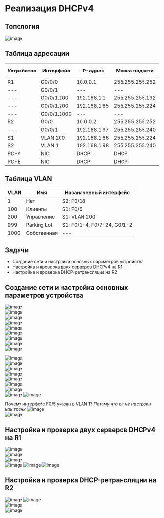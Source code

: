 # Реализация DHCPv4  
## Топология  
![image](https://github.com/user-attachments/assets/0b4f9033-b6bd-496d-8baa-9ced4ed4a29f)  
## Таблица адресации  
Устройство | Интерфейс | IP-адрес | Маска подсети | Шлюз по умолчанию  
--- | ---- | --- | ---- | ----- 
R1 | G0/0/0 | 10.0.0.1 | 255.255.255.252 | --- 
--- | G0/0/1 | --- | --- | ---  
--- | G0/0/1.100 | 192.168.1.1 | 255.255.255.192 | ---
--- | G0/0/1.200 | 192.168.1.65 | 255.255.255.224 | ---  
--- | G0/0/1.1000 | --- | --- | ---  
R2 | G0/0 | 10.0.0.2 | 255.255.255.252 | ---
--- | G0/0/1 | 192.168.1.97 | 255.255.255.240 | ---   
S1 |VLAN 200 | 192.168.1.66 | 255.255.255.224 | 192.168.1.65   
S2 | VLAN 1 | 192.168.1.98 | 255.255.255.240 | 192.168.1.97 
PC-A | NIC | DHCP | DHCP | DHCP 
PC-B | NIC | DHCP | DHCP | DHCP 
## Таблица VLAN  
VLAN | Имя | Назаначенный интерфейс 
--- | --- | ---- 
1 | Нет | S2: F0/18 
100 | Клиенты | S1: F0/6 
200 | Управление | S1: VLAN 200 
999 | Parking Lot | S1: F0/1-4, F0/7-24, G0/1-2 
1000 | Собственная | ---
## Задачи   
* Создание сети и настройка основных параметров устройства  
* Настройка и проверка двух серверов DHCPv4 на R1
* Настройка и проверка DHCP-ретрансляции на R2
## Создание сети и настройка основных параметров устройства  
![image](https://github.com/user-attachments/assets/0a7dadbd-e641-4ad5-a658-f14b18adb44a)  
![image](https://github.com/user-attachments/assets/187bd4d7-f103-4f7b-9f09-814a30ea793b)  
![image](https://github.com/user-attachments/assets/f3de1a2a-4578-4c48-8d2e-2b91d6ef2b26)  
![image](https://github.com/user-attachments/assets/6d0b4992-1ad4-4645-8678-e639848704b1)  
![image](https://github.com/user-attachments/assets/08cdcdbe-d9f0-4a2a-8f3d-a15220a4e7b3)   
![image](https://github.com/user-attachments/assets/a6e4c708-c667-4cfb-8e71-d6c8221537b4)  
![image](https://github.com/user-attachments/assets/1313ba93-f077-4ea3-a9b5-abb94258e824)  
![image](https://github.com/user-attachments/assets/c02d3ea6-63cf-4c36-9f4e-3903b33ef40e)   
![image](https://github.com/user-attachments/assets/1008db24-f12f-4485-82bf-7d3bebaa18d5)

![image](https://github.com/user-attachments/assets/95abe565-7447-433d-9c53-25b96381f8bd)   
![image](https://github.com/user-attachments/assets/c8adb420-776e-4b27-9d5e-75f002572745)    
![image](https://github.com/user-attachments/assets/b01389e8-0c14-4d7c-9002-afc9e0379bd7)  
![image](https://github.com/user-attachments/assets/d31e29b2-51ba-4b55-9c9f-9ae75ce86b29)    
![image](https://github.com/user-attachments/assets/5564d1f6-f73a-4d41-8ba3-750531a62854)   
![image](https://github.com/user-attachments/assets/61eb03c4-786d-43cf-847e-914eec17b59e)  
![image](https://github.com/user-attachments/assets/c0f1cea9-d7ad-4528-876b-bfb1257ad4c7)  
![image](https://github.com/user-attachments/assets/ad098c14-40b8-4a97-973e-976ff5bbfcff)
![image](https://github.com/user-attachments/assets/7c36f9eb-a4cb-40fb-80ca-2f2b891ec405)  

Почему интерфейс F0/5 указан в VLAN 1?
_Потому что он не настроен как транк_
![image](https://github.com/user-attachments/assets/57ecb344-d9f7-4266-8aad-a563275397d7)  
![image](https://github.com/user-attachments/assets/df38034a-bb4f-4cc1-95c4-b9c98549c480)
 ## Настройка и проверка двух серверов DHCPv4 на R1  
 ![image](https://github.com/user-attachments/assets/2d835488-e61b-43ed-8cfe-e035f4703b38)  
 ![image](https://github.com/user-attachments/assets/09ac57d4-9b74-4a65-b5ad-a626f37efdf6)  
 ![image](https://github.com/user-attachments/assets/43a4bb4b-8ee7-4e50-945a-b7f6d6fda0e8)  
 ![image](https://github.com/user-attachments/assets/c61be7a7-6f30-4c9b-9a3a-7b29cb872d98)
 ![image](https://github.com/user-attachments/assets/ad4b65c8-edcf-456e-81e7-02bb9241bb79)
 ![image](https://github.com/user-attachments/assets/1d749c20-c148-422b-8b92-903368a7fc1c)  
## Настройка и проверка DHCP-ретрансляции на R2
 ![image](https://github.com/user-attachments/assets/7848cff1-58e7-423f-ac08-ba2ca6a0dd10)
 ![image](https://github.com/user-attachments/assets/a2028d7c-4f06-42f5-b168-511b96e0329d)  
 ![image](https://github.com/user-attachments/assets/6adc8f5f-4e38-41e7-b419-75fc195b8ddb)  
 ![image](https://github.com/user-attachments/assets/2e4b9e98-e0a5-4edd-89cb-f970fe33aa89)  
 
